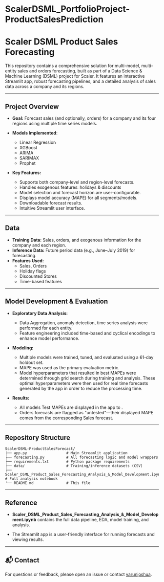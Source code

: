 # ScalerDSML_PortfolioProject-ProductSalesPrediction

# Scaler DSML Product Sales Forecasting

This repository contains a comprehensive solution for multi-model, multi-entity sales and orders forecasting, built as part of a Data Science & Machine Learning (DSML) project for Scaler. It features an interactive Streamlit app, robust forecasting pipelines, and a detailed analysis of sales data across a company and its regions.

---

## Project Overview

- **Goal:** Forecast sales (and optionally, orders) for a company and its four regions using multiple time series models.

- **Models Implemented:**  
  - Linear Regression  
  - XGBoost  
  - ARIMA  
  - SARIMAX  
  - Prophet
- **Key Features:**
  - Supports both company-level and region-level forecasts.
  - Handles exogenous features: holidays & discounts
  - Model selection and forecast horizon are user-configurable.
  - Displays model accuracy (MAPE) for all segments/models.
  - Downloadable forecast results.
  - Intuitive Streamlit user interface.

---

## Data

- **Training Data:** Sales, orders, and exogenous information for the company and each region.
- **Inference Data:** Future period data (e.g., June–July 2019) for forecasting.
- **Features Used:**  
  - Sales, Orders  
  - Holiday flags  
  - Discounted Stores  
  - Time-based features

---

## Model Development & Evaluation

- **Exploratory Data Analysis:**  
  - Data Aggregation, anomaly detection, time series analysis were performed for each entity.
  - Feature engineering included time-based and cyclical encodings to enhance model performance.
 

- **Modeling:**  
  - Multiple models were trained, tuned, and evaluated using a 61-day holdout set.
  - MAPE was used as the primary evaluation metric.
  - Model hyperparameters that resulted in best MAPEs were determined through grid search during training and analysis. These optimal hyperparameters were then used for real time forecasts generated by the app in order to reduce the processing time.  
 
    
- **Results:**  
  - All models Test MAPEs are displayed in the app to .
  - Orders forecasts are flagged as "untested"—their displayed MAPE comes from the corresponding Sales forecast.

---

## Repository Structure

```
ScalerDSML-ProductSalesForecast/
├── app.py                  # Main Streamlit application
├── forecasting.py          # All forecasting logic and model wrappers
├── requirements.txt        # Python package requirements
├── data/                   # Training/inference datasets (CSV)
├── Scaler_DSML_Product_Sales_Forecasting_Analysis_&_Model_Development.ipynb  # Full analysis notebook
└── README.md               # This file
```

---

## Reference

- **Scaler_DSML_Product_Sales_Forecasting_Analysis_&_Model_Development.ipynb** contains the full data pipeline, EDA, model training, and analysis.

- The Streamlit app is a user-friendly interface for running forecasts and viewing results.


---

## 📬 Contact

For questions or feedback, please open an issue or contact [varunjoshua](https://github.com/varunjoshua).
